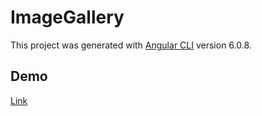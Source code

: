 # ImageGallery

This project was generated with [Angular CLI](https://github.com/angular/angular-cli) version 6.0.8.

## Demo

[Link](https://ayodeleopetumo.github.io/image-gallery/image-gallery/)
